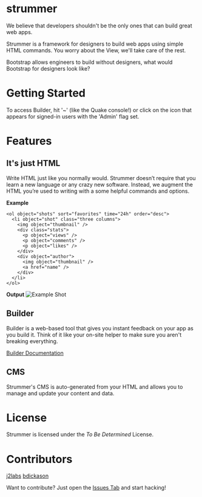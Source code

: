 strummer
========

We believe that developers shouldn't be the only ones that can build great web apps.

Strummer is a framework for designers to build web apps using simple HTML commands. You worry about the View, we'll take care of the rest.

Bootstrap allows engineers to build without designers, what would Bootstrap for designers look like?


# Getting Started

To access Builder, hit '~' (like the Quake console!) or click on the icon that appears for signed-in users with the 'Admin' flag set.



# Features

## It's just HTML

Write HTML just like you normally would. Strummer doesn’t require that you learn a new language or any crazy new software. Instead, we augment the HTML you’re used to writing with a some helpful commands and options.

**Example**
````
<ol object="shots" sort="favorites" time="24h" order="desc">
  <li object="shot" class="three columns">
    <img object="thumbnail" />
    <div class="stats">
      <p object="views" />
      <p object="comments" />
      <p object="likes" />
    </div>
    <div object="author">
      <img object="thumbnail" />
      <a href="name" />
    </div>
  </li>
</ol>
````

**Output**
![Example Shot](http://cl.ly/image/291G2h0P0r0R/Screen%20Shot%202013-08-31%20at%2010.09.40%20AM.png)

## Builder

Builder is a web-based tool that gives you instant feedback on your app as you build it. Think of it like your on-site helper to make sure you aren't breaking everything.

[Builder Documentation](https://github.com/strummer/strummer/blob/builder/builder/README.md)

## CMS

Strummer's CMS is auto-generated from your HTML and allows you to manage and update your content and data.


# License

Strummer is licensed under the _To Be Determined_ License.


# Contributors

[j2labs](http://github.com/j2labs)
[bdickason](http://github.com/bdickason)

Want to contribute? Just open the [Issues Tab](https://github.com/strummer/strummer/issues) and start hacking!